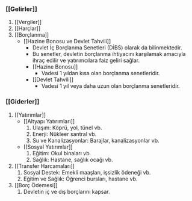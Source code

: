 ### [[Gelirler]]
1. [[Vergiler]]
2. [[Harçlar]]
3. [[Borçlanma]]
	 - [[Hazine Bonosu ve Devlet Tahvili]]
		 - Devlet İç Borçlanma Senetleri (DİBS) olarak da bilinmektedir.
		 - Bu senetler, devletin borçlanma ihtiyacını karşılamak amacıyla ihraç edilir ve yatırımcılara faiz geliri sağlar.
		 - [[Hazine Bonosu]]
			 - Vadesi 1 yıldan kısa olan borçlanma senetleridir.
		- [[Devlet Tahvili]]
			- Vadesi 1 yıl veya daha uzun olan borçlanma senetleridir.
### [[Giderler]]
1. [[Yatırımlar]]
	- [[Altyapı Yatırımları]]
		1. Ulaşım: Köprü, yol, tünel vb.
		2. Enerji: Nükleer santral vb.
		3. Su ve Kanalizasyonlar: Barajlar, kanalizasyonlar vb.
	- [[Sosyal Yatırımlar]]
		1. Eğitim: Okul binaları vb.
		2. Sağlık: Hastane, sağlık ocağı vb.
2. [[Transfer Harcamaları]] 
	1. Sosyal Destek: Emekli maaşları, işsizlik ödeneği vb.
	2. Eğitim ve Sağlık: Öğrenci bursları, hastane vb.
3. [[Borç Ödemesi]]
	1. Devletin iç ve dış borçlarını kapsar.